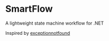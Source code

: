 # SmartFlow

A lightweight state machine workflow for .NET

Inspired by [exceptionnotfound](https://exceptionnotfound.net/)
